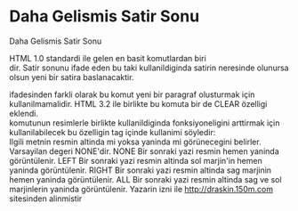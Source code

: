 # Daha Gelismis Satir Sonu


Daha Gelismis Satir Sonu



  HTML 1.0 standardi ile gelen en basit komutlardan biri <BR> dir. Satir sonunu ifade eden bu taki kullanildiginda satirin neresinde olunursa olsun yeni bir satira baslanacaktir. <P> ifadesinden farkli olarak bu komut yeni bir paragraf olusturmak için kullanilmamalidir. HTML 3.2 ile birlikte bu komuta bir de CLEAR özelligi eklendi. <BR> komutunun resimlerle birlikte kullanildiginda fonksiyoneligini arttirmak için kullanilabilecek bu özelligin tag içinde kullanimi söyledir:              <BR CLEAR=NONE|LEFT|RIGHT|ALL>             Ilgili metnin resmin altinda mi yoksa yaninda mi görünecegini belirler. Varsayilan degeri NONE'dir.  NONE  Bir sonraki yazi resmin hemen yaninda görüntülenir.  LEFT  Bir sonraki yazi resmin altinda sol marjin'in hemen yaninda görüntülenir.  RIGHT  Bir sonraki yazi resmin altinda sag marjinin hemen yaninda görüntülenir.  ALL  Bir sonraki yazi resmin altinda sag ve sol marjinlerin yaninda görüntülenir.                Yazarin izni ile http://draskin.150m.com sitesinden alinmistir




